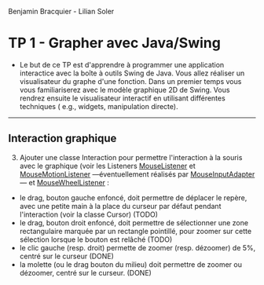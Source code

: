 Benjamin Bracquier - Lilian Soler

# TP 1 - Grapher avec Java/Swing

- Le but de ce TP est d'apprendre à programmer une application interactice avec la boîte à outils Swing de Java. Vous
  allez réaliser un visualisateur du graphe d'une fonction. Dans un premier temps vous vous familiariserez avec le
  modèle graphique 2D de Swing. Vous rendrez ensuite le visualisateur interactif en utilisant différentes techniques (
  e.g., widgets, manipulation directe).

---

## Interaction graphique

3. Ajouter une classe Interaction pour permettre l'interaction à la souris avec le graphique (voir les Listeners
   [MouseListener](https://docs.oracle.com/javase/9/docs/api/java/awt/event/MouseListener.html)
   et [MouseMotionListener](https://docs.oracle.com/javase/9/docs/api/java/awt/event/MouseMotionListener.html)
   —éventuellement réalisés
   par [MouseInputAdapter](https://docs.oracle.com/javase/9/docs/api/javax/swing/event/MouseInputAdapter.html) —
   et [MouseWheelListener](https://docs.oracle.com/javase/9/docs/api/java/awt/event/MouseWheelListener.html) :

- le drag, bouton gauche enfoncé, doit permettre de déplacer le repère, avec une petite main à la place du curseur par
  défaut pendant l'interaction (voir la classe Cursor) (TODO)
- le drag, bouton droit enfoncé, doit permettre de sélectionner une zone rectangulaire marquée par un rectangle
  pointillé, pour zoomer sur cette sélection lorsque le bouton est relâché (TODO)
- le clic gauche (resp. droit) permette de zoomer (resp. dézoomer) de 5%, centré sur le curseur (DONE)
- la molette (ou le drag bouton du milieu) doit permettre de zoomer ou dézoomer, centré sur le curseur. (DONE)
